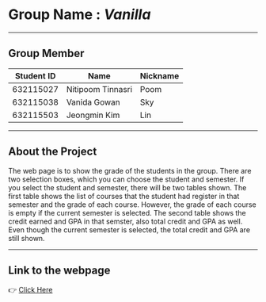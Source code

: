 # Group Name : *Vanilla* # 

---

## Group Member ##

Student ID | Name | Nickname 
-------------|--------------|---------------
632115027|Nitipoom Tinnasri|Poom
632115038|Vanida Gowan|Sky
632115503|Jeongmin Kim|Lin

---

## About the Project ##

The web page is to show the grade of the students in the group. There are two selection boxes, which you can choose the student and semester.
If you select the student and semester, there will be two tables shown.
The first table shows the list of courses that the student had register in that semester and the grade of each course.
However, the grade of each course is empty if the current semester is selected.
The second table shows the credit earned and GPA in that semster, also total credit and GPA as well.
Even though the current semester is selected, the total credit and GPA are still shown. 

---

## Link to the webpage ##

:point_right:  [Click Here](https://whatsuplinlin.github.io/953234-project1/ "Click Here") 
